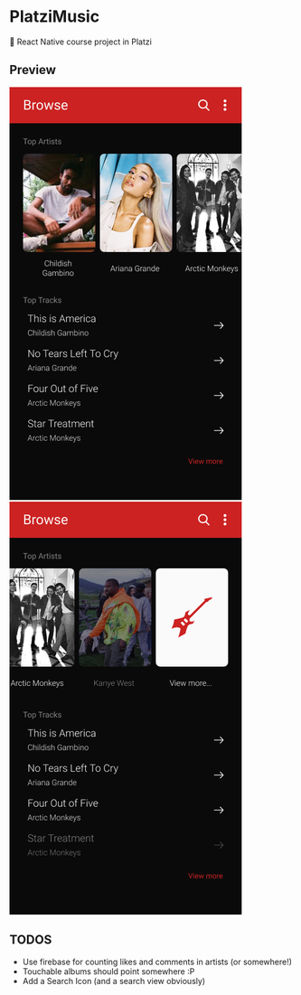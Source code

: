 # PlatziMusic

:iphone: React Native course project in Platzi

## Preview

<img src="https://github.com/juandc/PlatziMusic/blob/master/.assets/browse.jpg" />
<img src="https://github.com/juandc/PlatziMusic/blob/master/.assets/browse-with-actions.jpg" />

## TODOS

* Use firebase for counting likes and comments in artists (or somewhere!)
* Touchable albums should point somewhere :P
* Add a Search Icon (and a search view obviously)
